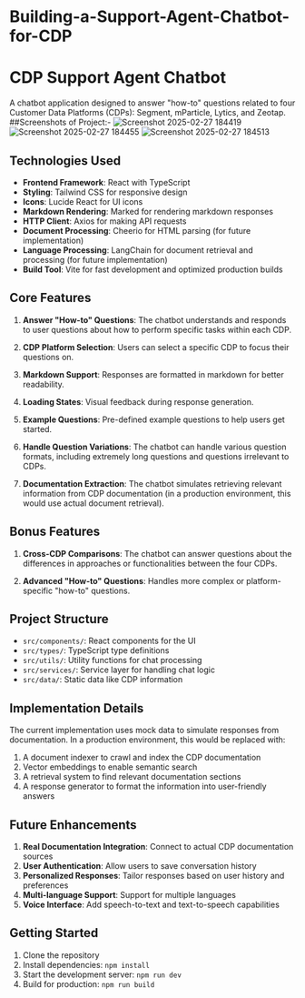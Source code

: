 # Building-a-Support-Agent-Chatbot-for-CDP
# CDP Support Agent Chatbot

A chatbot application designed to answer "how-to" questions related to four Customer Data Platforms (CDPs): Segment, mParticle, Lytics, and Zeotap.
##Screenshots of Project:-
![Screenshot 2025-02-27 184419](https://github.com/user-attachments/assets/ff1c32f3-51e8-4805-adf2-36556cbc7fb9)
![Screenshot 2025-02-27 184455](https://github.com/user-attachments/assets/238dacb2-2e6f-4f19-9980-b11da388e3fb)
![Screenshot 2025-02-27 184513](https://github.com/user-attachments/assets/9a6328d4-adc6-414c-bd86-38eee89ebaef)

## Technologies Used

- **Frontend Framework**: React with TypeScript
- **Styling**: Tailwind CSS for responsive design
- **Icons**: Lucide React for UI icons
- **Markdown Rendering**: Marked for rendering markdown responses
- **HTTP Client**: Axios for making API requests
- **Document Processing**: Cheerio for HTML parsing (for future implementation)
- **Language Processing**: LangChain for document retrieval and processing (for future implementation)
- **Build Tool**: Vite for fast development and optimized production builds

## Core Features

1. **Answer "How-to" Questions**: The chatbot understands and responds to user questions about how to perform specific tasks within each CDP.

2. **CDP Platform Selection**: Users can select a specific CDP to focus their questions on.

3. **Markdown Support**: Responses are formatted in markdown for better readability.

4. **Loading States**: Visual feedback during response generation.

5. **Example Questions**: Pre-defined example questions to help users get started.

6. **Handle Question Variations**: The chatbot can handle various question formats, including extremely long questions and questions irrelevant to CDPs.

7. **Documentation Extraction**: The chatbot simulates retrieving relevant information from CDP documentation (in a production environment, this would use actual document retrieval).

## Bonus Features

1. **Cross-CDP Comparisons**: The chatbot can answer questions about the differences in approaches or functionalities between the four CDPs.

2. **Advanced "How-to" Questions**: Handles more complex or platform-specific "how-to" questions.

## Project Structure

- `src/components/`: React components for the UI
- `src/types/`: TypeScript type definitions
- `src/utils/`: Utility functions for chat processing
- `src/services/`: Service layer for handling chat logic
- `src/data/`: Static data like CDP information

## Implementation Details

The current implementation uses mock data to simulate responses from documentation. In a production environment, this would be replaced with:

1. A document indexer to crawl and index the CDP documentation
2. Vector embeddings to enable semantic search
3. A retrieval system to find relevant documentation sections
4. A response generator to format the information into user-friendly answers

## Future Enhancements

1. **Real Documentation Integration**: Connect to actual CDP documentation sources
2. **User Authentication**: Allow users to save conversation history
3. **Personalized Responses**: Tailor responses based on user history and preferences
4. **Multi-language Support**: Support for multiple languages
5. **Voice Interface**: Add speech-to-text and text-to-speech capabilities

## Getting Started

1. Clone the repository
2. Install dependencies: `npm install`
3. Start the development server: `npm run dev`
4. Build for production: `npm run build`
